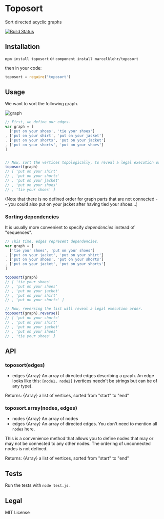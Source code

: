 # Toposort

Sort directed acyclic graphs

[![Build Status](https://travis-ci.org/marcelklehr/toposort.png)](https://travis-ci.org/marcelklehr/toposort)

## Installation

`npm install toposort` or `component install marcelklehr/toposort`  

then in your code:

```js
toposort = require('toposort')
```

## Usage
We want to sort the following graph.

![graph](https://cdn.rawgit.com/marcelklehr/toposort/8b14e9fd/graph.svg)

```js
// First, we define our edges.
var graph = [
  ['put on your shoes', 'tie your shoes']
, ['put on your shirt', 'put on your jacket']
, ['put on your shorts', 'put on your jacket']
, ['put on your shorts', 'put on your shoes']
]


// Now, sort the vertices topologically, to reveal a legal execution order.
toposort(graph)
// [ 'put on your shirt'
// , 'put on your shorts'
// , 'put on your jacket'
// , 'put on your shoes'
// , 'tie your shoes' ]
```

(Note that there is no defined order for graph parts that are not connected
 -- you could also put on your jacket after having tied your shoes...)

### Sorting dependencies
It is usually more convenient to specify *dependencies* instead of "sequences".
```js
// This time, edges represent dependencies.
var graph = [
  ['tie your shoes', 'put on your shoes']
, ['put on your jacket', 'put on your shirt']
, ['put on your shoes', 'put on your shorts']
, ['put on your jacket', 'put on your shorts']
]

toposort(graph) 
// [ 'tie your shoes'
// , 'put on your shoes'
// , 'put on your jacket'
// , 'put on your shirt'
// , 'put on your shorts' ]

// Now, reversing the list will reveal a legal execution order.
toposort(graph).reverse() 
// [ 'put on your shorts'
// , 'put on your shirt'
// , 'put on your jacket'
// , 'put on your shoes'
// , 'tie your shoes' ]
```

## API

### toposort(edges)

+ edges {Array} An array of directed edges describing a graph. An edge looks like this: `[node1, node2]` (vertices needn't be strings but can be of any type).

Returns: {Array} a list of vertices, sorted from "start" to "end"

### toposort.array(nodes, edges)

+ nodes {Array} An array of nodes
+ edges {Array} An array of directed edges. You don't need to mention all `nodes` here.

This is a convenience method that allows you to define nodes that may or may not be connected to any other nodes. The ordering of unconnected nodes is not defined.

Returns: {Array} a list of vertices, sorted from "start" to "end"

## Tests

Run the tests with `node test.js`.

## Legal

MIT License
